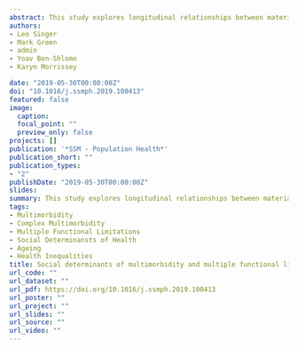 ```yaml
---
abstract: This study explores longitudinal relationships between material, psycho-social and behavioural social determinants of health and multimorbidity of people aged 50 years or older in England. We used data from the English Longitudinal Study of Ageing collected biannually between 2002 and 2015. We found that the likelihood of multimorbidity and multiple functional limitations was consistently associated with the levels of household wealth, sense of control over one's life, physical activity and loneliness. Larger health inequalities were observed when health was measured as complex multimorbidity and multiple functional limitations than basic multimorbidity. Compared to the population group with the highest wealth, those with the lowest wealth had 47% higher odds of basic multimorbidity (95% C.I. 1.34-1.61), 73% higher odds of complex multimorbidity (95% C.I. 1.52-1.96) and 90% higher odds of having 10 or more functional limitations (95% C.I. 1.59-2.26). We did not find a dose-response relationship between alcohol consumption, smoking and multimorbidity but rather evidence of people in ill health actively moderating their health behaviour. We suggest that materialist models of multimorbidity and functional limitation at older age can not, on their own, explain the health inequalities as the behavioural and psycho-social factors play an important role. Policies aiming to reduce the risk of multimorbidity and functional limitation should address the issue at these three levels simultaneously, using the existing national infrastructure of General Practices.
authors:
- Leo Singer
- Mark Green
- admin
- Yoav Ben-Shlomo
- Karyn Morrissey

date: "2019-05-30T00:00:00Z"
doi: "10.1016/j.ssmph.2019.100413"
featured: false
image:
  caption: 
  focal_point: ""
  preview_only: false
projects: []
publication: '*SSM - Population Health*'
publication_short: ""
publication_types:
- "2"
publishDate: "2019-05-30T00:00:00Z"
slides: 
summary: This study explores longitudinal relationships between material, psycho-social and behavioural social determinants of health and multimorbidity of people aged 50 years or older in England.
tags:
- Multimorbidity
- Complex Multimorbidity
- Multiple Functional Limitations
- Social Determinansts of Health
- Ageing
- Health Inequalities
title: Social determinants of multimorbidity and multiple functional limitations among the ageing population of England, 2002–2015
url_code: ""
url_dataset: ""
url_pdf: https://doi.org/10.1016/j.ssmph.2019.100413
url_poster: ""
url_project: ""
url_slides: ""
url_source: ""
url_video: ""
---
```

